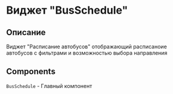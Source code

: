 # Виджет "BusSchedule"

## Описание

Виджет "Расписание автобусов" отображающий расписаноие автобусов с фильтрами и возможностью выбора направления

## Components

`BusSchedule` - Главный компонент
